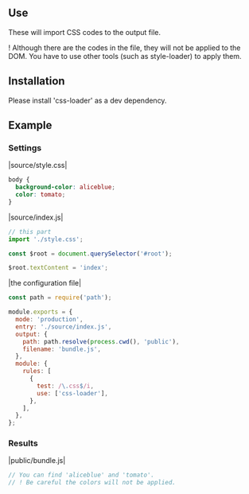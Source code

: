 ## Use

These will import CSS codes to the output file.

! Although there are the codes in the file, they will not be applied to the DOM. You have to use other tools (such as style-loader) to apply them.

## Installation

Please install 'css-loader' as a dev dependency.

## Example

### Settings

|source/style.css|

```css
body {
  background-color: aliceblue;
  color: tomato;
}
```

|source/index.js|

```js
// this part
import './style.css';

const $root = document.querySelector('#root');

$root.textContent = 'index';
```

|the configuration file|

```js
const path = require('path');

module.exports = {
  mode: 'production',
  entry: './source/index.js',
  output: {
    path: path.resolve(process.cwd(), 'public'),
    filename: 'bundle.js',
  },
  module: {
    rules: [
      {
        test: /\.css$/i,
        use: ['css-loader'],
      },
    ],
  },
};
```

### Results

|public/bundle.js|

```js
// You can find 'aliceblue' and 'tomato'.
// ! Be careful the colors will not be applied.
```
